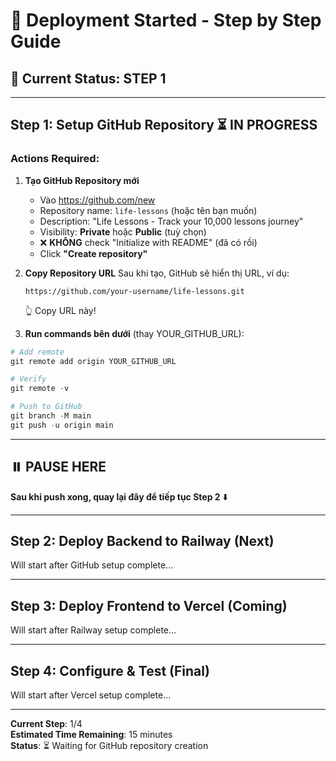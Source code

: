 # 🚀 Deployment Started - Step by Step Guide

## 📍 Current Status: STEP 1

---

## Step 1: Setup GitHub Repository ⏳ IN PROGRESS

### Actions Required:

1. **Tạo GitHub Repository mới**
   - Vào https://github.com/new
   - Repository name: `life-lessons` (hoặc tên bạn muốn)
   - Description: "Life Lessons - Track your 10,000 lessons journey"
   - Visibility: **Private** hoặc **Public** (tuỳ chọn)
   - ❌ **KHÔNG** check "Initialize with README" (đã có rồi)
   - Click **"Create repository"**

2. **Copy Repository URL**
   Sau khi tạo, GitHub sẽ hiển thị URL, ví dụ:
   ```
   https://github.com/your-username/life-lessons.git
   ```
   👆 Copy URL này!

3. **Run commands bên dưới** (thay YOUR_GITHUB_URL):

```powershell
# Add remote
git remote add origin YOUR_GITHUB_URL

# Verify
git remote -v

# Push to GitHub
git branch -M main
git push -u origin main
```

---

## ⏸️ PAUSE HERE

**Sau khi push xong, quay lại đây để tiếp tục Step 2** ⬇️

---

## Step 2: Deploy Backend to Railway (Next)

Will start after GitHub setup complete...

---

## Step 3: Deploy Frontend to Vercel (Coming)

Will start after Railway setup complete...

---

## Step 4: Configure & Test (Final)

Will start after Vercel setup complete...

---

**Current Step**: 1/4  
**Estimated Time Remaining**: 15 minutes  
**Status**: ⏳ Waiting for GitHub repository creation
